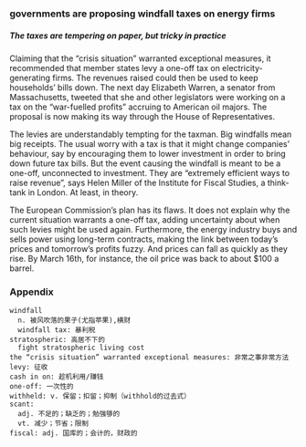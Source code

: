 ### governments are proposing windfall taxes on energy firms

##### The taxes are tempering on paper, but tricky in practice

Claiming that the “crisis situation” warranted exceptional measures, it recommended that member states levy a one-off tax on electricity-generating firms. The revenues raised could then be used to keep households’ bills down. The next day Elizabeth Warren, a senator from Massachusetts, tweeted that she and other legislators were working on a tax on the “war-fuelled profits” accruing to American oil majors. The proposal is now making its way through the House of Representatives.

The levies are understandably tempting for the taxman. Big windfalls mean big receipts. The usual worry with a tax is that it might change companies’ behaviour, say by encouraging them to lower investment in order to bring down future tax bills. But the event causing the windfall is meant to be a one-off, unconnected to investment. They are “extremely efficient ways to raise revenue”, says Helen Miller of the Institute for Fiscal Studies, a think-tank in London. At least, in theory.

The European Commission’s plan has its flaws. It does not explain why the current situation warrants a one-off tax, adding uncertainty about when such levies might be used again. Furthermore, the energy industry buys and sells power using long-term contracts, making the link between today’s prices and tomorrow’s profits fuzzy. And prices can fall as quickly as they rise. By March 16th, for instance, the oil price was back to about $100 a barrel.

### Appendix
```
windfall 
  n. 被风吹落的果子(尤指苹果),横财
  windfall tax: 暴利税
stratospheric: 高居不下的
  fight stratospheric living cost
the “crisis situation” warranted exceptional measures: 非常之事非常方法
levy: 征收
cash in on: 趁机利用/赚钱
one-off: 一次性的
withheld: v. 保留；扣留；抑制（withhold的过去式）
scant:
  adj. 不足的；缺乏的；勉强够的
  vt. 减少；节省；限制
fiscal: adj. 国库的；会计的，财政的
```